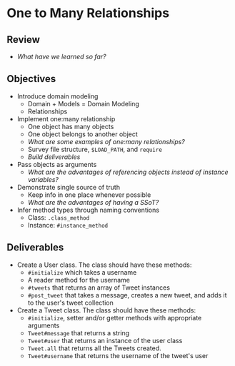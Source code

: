 # One to Many Relationships

## Review
* *What have we learned so far?*

## Objectives
* Introduce domain modeling
  - Domain + Models = Domain Modeling
  - Relationships
* Implement one:many relationship
  - One object has many objects
  - One object belongs to another object
  - *What are some examples of one:many relationships?*
  - Survey file structure, `$LOAD_PATH`, and `require`
  - *Build deliverables*
* Pass objects as arguments
  - *What are the advantages of referencing objects instead of instance variables?*
* Demonstrate single source of truth
  - Keep info in one place whenever possible
  - *What are the advantages of having a SSoT?*
* Infer method types through naming conventions
  - Class: `.class_method`
  - Instance: `#instance_method`

## Deliverables

* Create a User class. The class should have these methods:
  - `#initialize` which takes a username
  - A reader method for the username
  - `#tweets` that returns an array of Tweet instances
  - `#post_tweet` that takes a message, creates a new tweet, and adds it to the user's tweet collection
* Create a Tweet class. The class should have these methods:
  - `#initialize`, setter and/or getter methods with appropriate arguments
  - `Tweet#message` that returns a string
  - `Tweet#user` that returns an instance of the user class
  - `Tweet.all` that returns all the Tweets created.
  - `Tweet#username` that returns the username of the tweet's user
